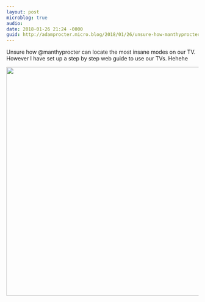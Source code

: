 ```yaml
---
layout: post
microblog: true
audio: 
date: 2018-01-26 21:24 -0000
guid: http://adamprocter.micro.blog/2018/01/26/unsure-how-manthyprocter.html
---
```

Unsure how @manthyprocter can locate the most insane modes on our TV. However I have set up a step by step web guide to use our TVs. Hehehe

<img src="http://discursive.adamprocter.co.uk/uploads/2018/23a4f40a36.jpg" width="600" height="600" />
